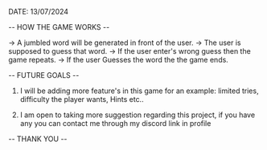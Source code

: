 

DATE: 13/07/2024

-- HOW THE GAME WORKS --

-> A jumbled word will be generated in front of the user.
-> The user is supposed to guess that word.
-> If the user enter's wrong guess then the game repeats.
-> If the user Guesses the word the the game ends.

-- FUTURE GOALS --

1) I will be adding more feature's in this game for an example: limited tries, difficulty the player wants, Hints etc..
   
2) I am open to taking more suggestion regarding this project, if you have any you can contact me through my discord link in profile

-- THANK YOU --
